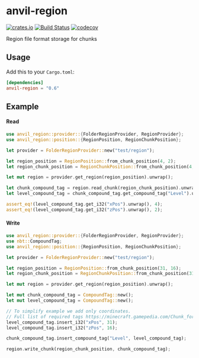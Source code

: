 anvil-region
============
[![crates.io](https://img.shields.io/crates/v/anvil-region.svg)](https://crates.io/crates/anvil-region)
[![Build Status](https://travis-ci.com/eihwaz/anvil-region.svg?branch=master)](https://travis-ci.com/eihwaz/anvil-region)
[![codecov](https://codecov.io/gh/eihwaz/anvil-region/branch/master/graph/badge.svg)](https://codecov.io/gh/eihwaz/anvil-region)

Region file format storage for chunks

## Usage

Add this to your `Cargo.toml`:

```toml
[dependencies]
anvil-region = "0.6"
```

## Example

#### Read

```rust
use anvil_region::provider::{FolderRegionProvider, RegionProvider};
use anvil_region::position::{RegionPosition, RegionChunkPosition};

let provider = FolderRegionProvider::new("test/region");

let region_position = RegionPosition::from_chunk_position(4, 2);
let region_chunk_position = RegionChunkPosition::from_chunk_position(4, 2);

let mut region = provider.get_region(region_position).unwrap();

let chunk_compound_tag = region.read_chunk(region_chunk_position).unwrap();
let level_compound_tag = chunk_compound_tag.get_compound_tag("Level").unwrap();

assert_eq!(level_compound_tag.get_i32("xPos").unwrap(), 4);
assert_eq!(level_compound_tag.get_i32("zPos").unwrap(), 2);
```

#### Write

```rust
use anvil_region::provider::{FolderRegionProvider, RegionProvider};
use nbt::CompoundTag;
use anvil_region::position::{RegionPosition, RegionChunkPosition};

let provider = FolderRegionProvider::new("test/region");

let region_position = RegionPosition::from_chunk_position(31, 16);
let region_chunk_position = RegionChunkPosition::from_chunk_position(31, 16);

let mut region = provider.get_region(region_position).unwrap();

let mut chunk_compound_tag = CompoundTag::new();
let mut level_compound_tag = CompoundTag::new();

// To simplify example we add only coordinates.
// Full list of required tags https://minecraft.gamepedia.com/Chunk_format.
level_compound_tag.insert_i32("xPos", 31);
level_compound_tag.insert_i32("zPos", 16);

chunk_compound_tag.insert_compound_tag("Level", level_compound_tag);

region.write_chunk(region_chunk_position, chunk_compound_tag);
```
